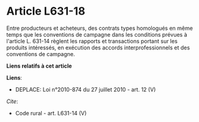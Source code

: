 # Article L631-18

Entre producteurs et acheteurs, des contrats types homologués en même temps que les conventions de campagne dans les
conditions prévues à l'article L. 631-14 règlent les rapports et transactions portant sur les produits intéressés, en
exécution des accords interprofessionnels et des conventions de campagne.

**Liens relatifs à cet article**

**Liens**:

  - DEPLACE: Loi n°2010-874 du 27 juillet 2010 - art. 12 (V)

_Cite_:

  - Code rural - art. L631-14 (V)

